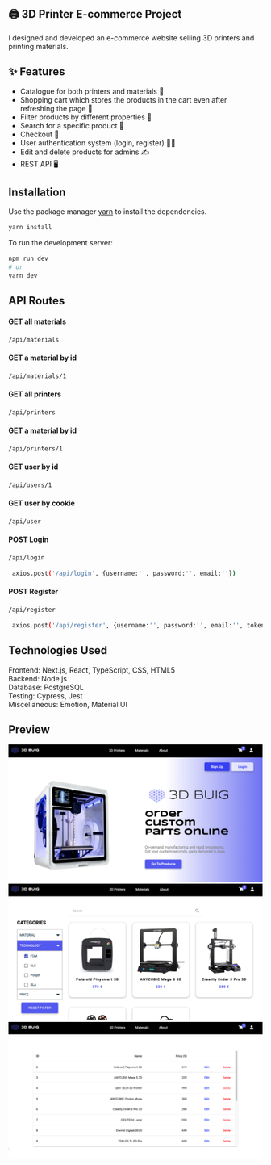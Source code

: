 ## 🖨️ 3D Printer E-commerce Project

I designed and developed an e-commerce website selling 3D printers and printing materials. 

## ✨ Features

- Catalogue for both printers and materials 📖 
- Shopping cart which stores the products in the cart even after refreshing the page 🛒
- Filter products by different properties 🤏
- Search for a specific product 🔎
- Checkout 🏁
- User authentication system (login, register) 🙎‍♂️
- Edit and delete products for admins ✍️
- REST API 🖥️ 

## Installation

Use the package manager [yarn](https://yarnpkg.com/) to install the dependencies.

```bash
yarn install
```

To run the development server:

```bash
npm run dev
# or
yarn dev
```

## API Routes

#### GET all materials
```bash
/api/materials
```

#### GET a material by id
```bash
/api/materials/1
```

#### GET all printers
```bash
/api/printers
```

#### GET a material by id
```bash
/api/printers/1
```

#### GET user by id
```bash
/api/users/1
```

#### GET user by cookie
```bash
/api/user
```

#### POST Login
```bash
/api/login
```
```bash
 axios.post('/api/login', {username:'', password:'', email:''})
```

#### POST Register
```bash
/api/register
```
```bash
 axios.post('/api/register', {username:'', password:'', email:'', token:''})
```

## Technologies Used

Frontend: Next.js, React, TypeScript, CSS, HTML5  
Backend: Node.js  
Database: PostgreSQL   
Testing: Cypress, Jest   
Miscellaneous: Emotion, Material UI 
 
## Preview

<img src="/public/previews/preview1.png">
<img src="/public/previews/preview3.png">
<img src="/public/previews/preview2.png">

